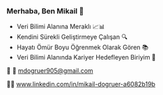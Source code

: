 ### Merhaba, Ben Mikail 👋 
* Veri Bilimi Alanına Meraklı 📈📊
* Kendini Sürekli Geliştirmeye Çalışan 🔍
* Hayatı Ömür Boyu Öğrenmek Olarak Gören 📚 
* Veri Bilimi Alanında Kariyer Hedefleyen Biriyim 🎯


 📌 📧 mdogruer905@gmail.com
 
📌🔗 www.linkedin.com/in/mikail-dogruer-a6082b19b 
